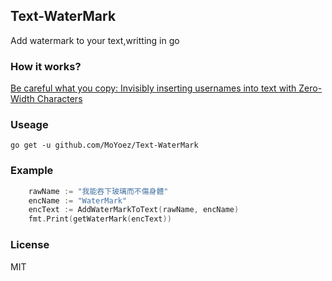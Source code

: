 ## Text-WaterMark

Add watermark to your text,writting in go


### How it works?

[Be careful what you copy: Invisibly inserting usernames into text with Zero-Width Characters](https://medium.com/@umpox/be-careful-what-you-copy-invisibly-inserting-usernames-into-text-with-zero-width-characters-18b4e6f17b66)

### Useage

```
go get -u github.com/MoYoez/Text-WaterMark
```

### Example

```Go
    rawName := "我能吞下玻璃而不傷身體"
	encName := "WaterMark"
	encText := AddWaterMarkToText(rawName, encName)
	fmt.Print(getWaterMark(encText))

```


### License

MIT
